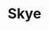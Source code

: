 ---
layout: photography
title:  "Skye"
region: "Scotland"
year: 2019
id: skye
intro: "The Isle of Skye is a popular place these days, but the landscapes can still make you feel like the only person in the world."
seo:
  title: "Travel Photography - Skye"
  description: "Photography from around Skye, including the Quiraing, Camasunary Bay, the Cuillin range, Neist Point and Talisker Bay."
  image:
    url: "Skye-027.jpg"
    alt: "Sunset on Skye near Tarskavaig"
hero:
  url: "Skye-043.jpg"
  alt: "Elgol"
thumb:
  - url: "Skye-008.jpg"
    alt: "Pinnacle Ridge and Loch na Creitheach"
  - url: "Skye-036.jpg"
    alt: "Neist Point Lighthouse"
---